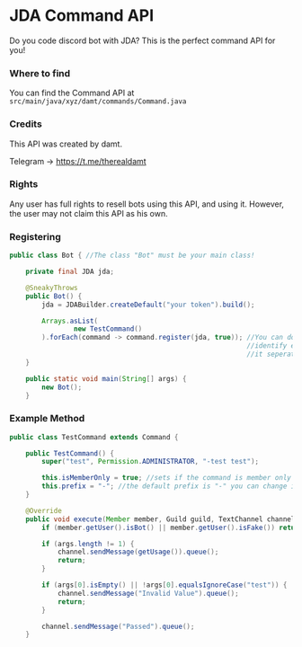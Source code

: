 # JDA Command API
Do you code discord bot with JDA? This is the perfect command API for you!

### Where to find
You can find the Command API at ``src/main/java/xyz/damt/commands/Command.java``

### Credits
This API was created by damt.

Telegram -> https://t.me/therealdamt

### Rights
Any user has full rights to resell bots using this API, and using it.
However, the user may not claim this API as his own.

### Registering

```java
public class Bot { //The class "Bot" must be your main class!

    private final JDA jda;

    @SneakyThrows
    public Bot() {
        jda = JDABuilder.createDefault("your token").build();

        Arrays.asList(
                new TestCommand()
        ).forEach(command -> command.register(jda, true)); //You can do it like this or you can 
                                                           //identify each command and register 
                                                           //it seperately
    }

    public static void main(String[] args) {
        new Bot();
    }
```

### Example Method

```java
public class TestCommand extends Command {

    public TestCommand() {
        super("test", Permission.ADMINISTRATOR, "-test test");

        this.isMemberOnly = true; //sets if the command is member only
        this.prefix = "-"; //the default prefix is "-" you can change in here or in Command.java
    }

    @Override
    public void execute(Member member, Guild guild, TextChannel channel, String[] args) {
        if (member.getUser().isBot() || member.getUser().isFake()) return;

        if (args.length != 1) {
            channel.sendMessage(getUsage()).queue();
            return;
        }

        if (args[0].isEmpty() || !args[0].equalsIgnoreCase("test")) {
            channel.sendMessage("Invalid Value").queue();
            return;
        }

        channel.sendMessage("Passed").queue();
    }
```
